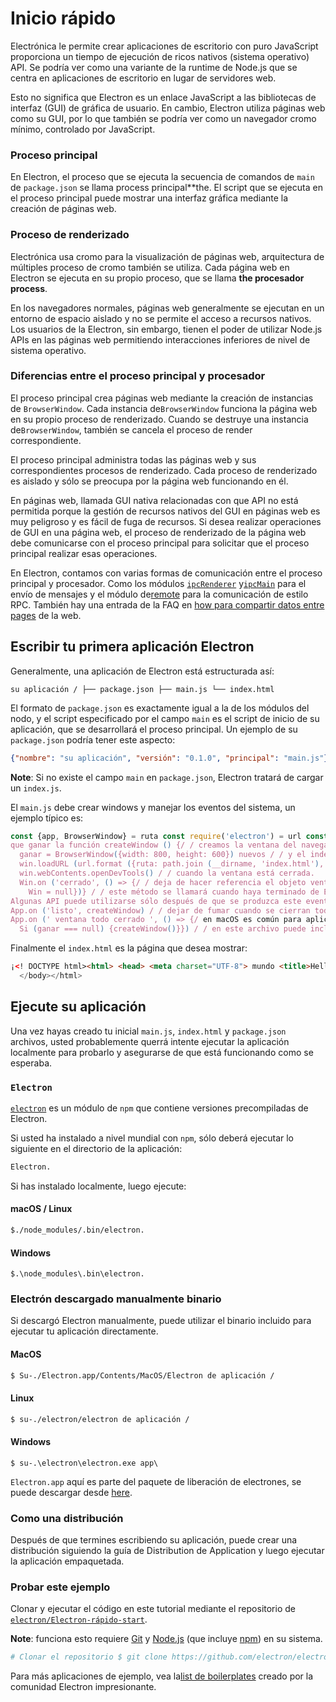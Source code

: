 # Inicio rápido

Electrónica le permite crear aplicaciones de escritorio con puro JavaScript proporciona un tiempo de ejecución de ricos nativos (sistema operativo) API. Se podría ver como una variante de la runtime de Node.js que se centra en aplicaciones de escritorio en lugar de servidores web.

Esto no significa que Electron es un enlace JavaScript a las bibliotecas de interfaz (GUI) de gráfica de usuario. En cambio, Electron utiliza páginas web como su GUI, por lo que también se podría ver como un navegador cromo mínimo, controlado por JavaScript.

### Proceso principal

En Electron, el proceso que se ejecuta la secuencia de comandos de `main` de `package.json` se llama process</strong> principal**the. El script que se ejecuta en el proceso principal puede mostrar una interfaz gráfica mediante la creación de páginas web.</p> 

### Proceso de renderizado

Electrónica usa cromo para la visualización de páginas web, arquitectura de múltiples proceso de cromo también se utiliza. Cada página web en Electron se ejecuta en su propio proceso, que se llama **the procesador process**.

En los navegadores normales, páginas web generalmente se ejecutan en un entorno de espacio aislado y no se permite el acceso a recursos nativos. Los usuarios de la Electron, sin embargo, tienen el poder de utilizar Node.js APIs en las páginas web permitiendo interacciones inferiores de nivel de sistema operativo.

### Diferencias entre el proceso principal y procesador

El proceso principal crea páginas web mediante la creación de instancias de `BrowserWindow`. Cada instancia de`BrowserWindow` funciona la página web en su propio proceso de renderizado. Cuando se destruye una instancia de`BrowserWindow`, también se cancela el proceso de render correspondiente.

El proceso principal administra todas las páginas web y sus correspondientes procesos de renderizado. Cada proceso de renderizado es aislado y sólo se preocupa por la página web funcionando en él.

En páginas web, llamada GUI nativa relacionadas con que API no está permitida porque la gestión de recursos nativos del GUI en páginas web es muy peligroso y es fácil de fuga de recursos. Si desea realizar operaciones de GUI en una página web, el proceso de renderizado de la página web debe comunicarse con el proceso principal para solicitar que el proceso principal realizar esas operaciones.

En Electron, contamos con varias formas de comunicación entre el proceso principal y procesador. Como los módulos [`ipcRenderer`](../api/ipc-renderer.md) y[`ipcMain`](../api/ipc-main.md) para el envío de mensajes y el módulo de[remote](../api/remote.md) para la comunicación de estilo RPC. También hay una entrada de la FAQ en [how para compartir datos entre pages](../faq.md#how-to-share-data-between-web-pages) de la web.

## Escribir tu primera aplicación Electron

Generalmente, una aplicación de Electron está estructurada así:

```text
su aplicación / ├── package.json ├── main.js └── index.html
```

El formato de `package.json` es exactamente igual a la de los módulos del nodo, y el script especificado por el campo `main` es el script de inicio de su aplicación, que se desarrollará el proceso principal. Un ejemplo de su `package.json` podría tener este aspecto:

```json
{"nombre": "su aplicación", "versión": "0.1.0", "principal": "main.js"}
```

**Note**: Si no existe el campo `main` en `package.json`, Electron tratará de cargar un `index.js`.

El `main.js` debe crear windows y manejar los eventos del sistema, un ejemplo típico es:

```javascript
const {app, BrowserWindow} = ruta const require('electron') = url const require('path') = require('url') / / mantener una referencia global del objeto window, si no, la ventana será / / se cierra automáticamente cuando el objeto de JavaScript es recopilada de la basura.
que ganar la función createWindow () {/ / creamos la ventana del navegador.
  ganar = BrowserWindow({width: 800, height: 600}) nuevos / / y el index.html de la aplicación de la carga.
  win.loadURL (url.format ({ruta: path.join (__dirname, 'index.html'), el protocolo: ' archivo:', barras: true})) / / abrir las DevTools.
  win.webContents.openDevTools() / / cuando la ventana está cerrada.
  Win.on ('cerrado', () => {/ / deja de hacer referencia el objeto ventana, generalmente se almacena windows / en una matriz si la aplicación es compatible con múltiples ventanas, esto es el tiempo / / cuando se debe eliminar el elemento correspondiente.
    Win = null})} / / este método se llamará cuando haya terminado de Electron / / inicialización y está listo para crear ventanas del navegador.
Algunas API puede utilizarse sólo después de que se produzca este evento.
App.on ('listo', createWindow) / / dejar de fumar cuando se cierran todas las ventanas.
App.on (' ventana todo cerrado ', () => {/ en macOS es común para aplicaciones y su barra de menú / / permanecer activa hasta que el usuario se cierra explícitamente con Cmd + Q Si (process.platform! == 'darwin') {app.quit()}}) app.on ('activar', () = > {/ en macOS es común volver a crear una ventana en la aplicación cuando el / / dock se haga clic en el icono y no hay otras ventanas abiertas.
  Si (ganar === null) {createWindow()}}) / / en este archivo puede incluir el resto del proceso principal específico de la aplicación / / código. También puede ponerlos en archivos separados y necesitan aquí.
```

Finalmente el `index.html` es la página que desea mostrar:

```html
¡<! DOCTYPE html><html> <head> <meta charset="UTF-8"> mundo <title>Hello!</title> </head> <body> <h1>Hello mundo! estamos utilizando nodos <script>document.write (process.versions.node)</script>, </script> de <script>document.write (process.versions.chrome) cromo</h1> y </script> <script>document.write (process.versions.electron) de electrones.
  </body></html>
```

## Ejecute su aplicación

Una vez hayas creado tu inicial `main.js`, `index.html` y `package.json` archivos, usted probablemente querrá intente ejecutar la aplicación localmente para probarlo y asegurarse de que está funcionando como se esperaba.

### `Electron`

[`electron`](https://github.com/electron-userland/electron-prebuilt) es un módulo de `npm` que contiene versiones precompiladas de Electron.

Si usted ha instalado a nivel mundial con `npm`, sólo deberá ejecutar lo siguiente en el directorio de la aplicación:

```bash
Electron.
```

Si has instalado localmente, luego ejecute:

#### macOS / Linux

```bash
$./node_modules/.bin/electron.
```

#### Windows

    $.\node_modules\.bin\electron.
    

### Electrón descargado manualmente binario

Si descargó Electron manualmente, puede utilizar el binario incluido para ejecutar tu aplicación directamente.

#### MacOS

```bash
$ Su-./Electron.app/Contents/MacOS/Electron de aplicación /
```

#### Linux

```bash
$ su-./electron/electron de aplicación /
```

#### Windows

    $ su-.\electron\electron.exe app\
    

`Electron.app` aquí es parte del paquete de liberación de electrones, se puede descargar desde [here](https://github.com/electron/electron/releases).

### Como una distribución

Después de que termines escribiendo su aplicación, puede crear una distribución siguiendo la guía de Distribution</a> de Application y luego ejecutar la aplicación empaquetada.</p> 

### Probar este ejemplo

Clonar y ejecutar el código en este tutorial mediante el repositorio de [`electron/Electron-rápido-start`](https://github.com/electron/electron-quick-start).

**Note**: funciona esto requiere [Git](https://git-scm.com) y [Node.js](https://nodejs.org/en/download/) (que incluye [npm](https://npmjs.org)) en su sistema.

```bash
# Clonar el repositorio $ git clone https://github.com/electron/electron-quick-start # ir en el repositorio $ cd Electron-quick-start # instalar dependencias $ MNP instalar # ejecute el app $ MNP start
```

Para más aplicaciones de ejemplo, vea la[list de boilerplates](https://electron.atom.io/community/#boilerplates) creado por la comunidad Electron impresionante.